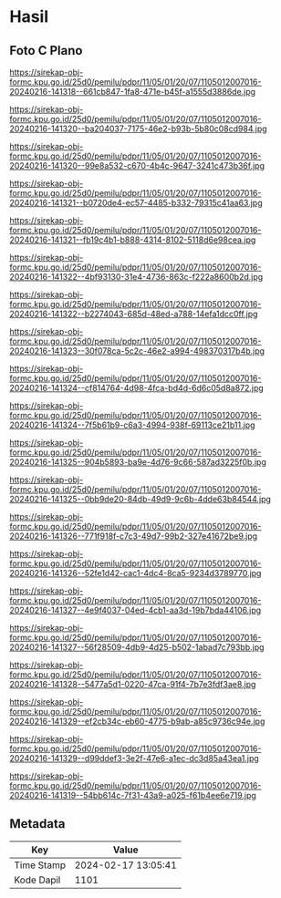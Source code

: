 # Hasil

## Foto C Plano

https://sirekap-obj-formc.kpu.go.id/25d0/pemilu/pdpr/11/05/01/20/07/1105012007016-20240216-141318--661cb847-1fa8-471e-b45f-a1555d3886de.jpg

https://sirekap-obj-formc.kpu.go.id/25d0/pemilu/pdpr/11/05/01/20/07/1105012007016-20240216-141320--ba204037-7175-46e2-b93b-5b80c08cd984.jpg

https://sirekap-obj-formc.kpu.go.id/25d0/pemilu/pdpr/11/05/01/20/07/1105012007016-20240216-141320--99e8a532-c670-4b4c-9647-3241c473b36f.jpg

https://sirekap-obj-formc.kpu.go.id/25d0/pemilu/pdpr/11/05/01/20/07/1105012007016-20240216-141321--b0720de4-ec57-4485-b332-79315c41aa63.jpg

https://sirekap-obj-formc.kpu.go.id/25d0/pemilu/pdpr/11/05/01/20/07/1105012007016-20240216-141321--fb19c4b1-b888-4314-8102-5118d6e98cea.jpg

https://sirekap-obj-formc.kpu.go.id/25d0/pemilu/pdpr/11/05/01/20/07/1105012007016-20240216-141322--4bf93130-31e4-4736-863c-f222a8600b2d.jpg

https://sirekap-obj-formc.kpu.go.id/25d0/pemilu/pdpr/11/05/01/20/07/1105012007016-20240216-141322--b2274043-685d-48ed-a788-14efa1dcc0ff.jpg

https://sirekap-obj-formc.kpu.go.id/25d0/pemilu/pdpr/11/05/01/20/07/1105012007016-20240216-141323--30f078ca-5c2c-46e2-a994-498370317b4b.jpg

https://sirekap-obj-formc.kpu.go.id/25d0/pemilu/pdpr/11/05/01/20/07/1105012007016-20240216-141324--cf814764-4d98-4fca-bd4d-6d6c05d8a872.jpg

https://sirekap-obj-formc.kpu.go.id/25d0/pemilu/pdpr/11/05/01/20/07/1105012007016-20240216-141324--7f5b61b9-c6a3-4994-938f-69113ce21b11.jpg

https://sirekap-obj-formc.kpu.go.id/25d0/pemilu/pdpr/11/05/01/20/07/1105012007016-20240216-141325--904b5893-ba9e-4d76-9c66-587ad3225f0b.jpg

https://sirekap-obj-formc.kpu.go.id/25d0/pemilu/pdpr/11/05/01/20/07/1105012007016-20240216-141325--0bb9de20-84db-49d9-9c6b-4dde63b84544.jpg

https://sirekap-obj-formc.kpu.go.id/25d0/pemilu/pdpr/11/05/01/20/07/1105012007016-20240216-141326--771f918f-c7c3-49d7-99b2-327e41672be9.jpg

https://sirekap-obj-formc.kpu.go.id/25d0/pemilu/pdpr/11/05/01/20/07/1105012007016-20240216-141326--52fe1d42-cac1-4dc4-8ca5-9234d3789770.jpg

https://sirekap-obj-formc.kpu.go.id/25d0/pemilu/pdpr/11/05/01/20/07/1105012007016-20240216-141327--4e9f4037-04ed-4cb1-aa3d-19b7bda44106.jpg

https://sirekap-obj-formc.kpu.go.id/25d0/pemilu/pdpr/11/05/01/20/07/1105012007016-20240216-141327--56f28509-4db9-4d25-b502-1abad7c793bb.jpg

https://sirekap-obj-formc.kpu.go.id/25d0/pemilu/pdpr/11/05/01/20/07/1105012007016-20240216-141328--5477a5d1-0220-47ca-91f4-7b7e3fdf3ae8.jpg

https://sirekap-obj-formc.kpu.go.id/25d0/pemilu/pdpr/11/05/01/20/07/1105012007016-20240216-141329--ef2cb34c-eb60-4775-b9ab-a85c9736c94e.jpg

https://sirekap-obj-formc.kpu.go.id/25d0/pemilu/pdpr/11/05/01/20/07/1105012007016-20240216-141329--d99ddef3-3e2f-47e6-a1ec-dc3d85a43ea1.jpg

https://sirekap-obj-formc.kpu.go.id/25d0/pemilu/pdpr/11/05/01/20/07/1105012007016-20240216-141319--54bb614c-7f31-43a9-a025-f61b4ee6e719.jpg


## Metadata

| Key        | Value               |
| ---------- | ------------------- |
| Time Stamp | 2024-02-17 13:05:41 |
| Kode Dapil | 1101                |



